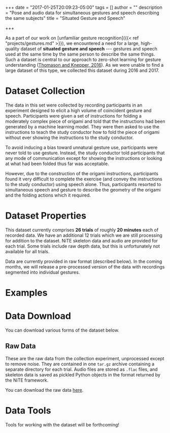 +++
date = "2017-01-25T20:09:23-05:00"
tags = []
author = ""
description = "Pose and audio data for simultaneous gestures and speech describing the same subjects"
title = "Situated Gesture and Speech"

+++

As a part of our work on [unfamiliar gesture recognition]({{< ref "projects/gestures.md" >}}), we 
encountered a need for a large, high-quality dataset of **situated gesture and speech** --- gestures 
and speech used at the same time by the same person to describe the same things. Such a dataset is 
central to our approach to zero-shot learning for gesture understanding ([Thomason and Knepper, 
2016](https://www.cs.cornell.edu/~wil/papers/iser2016_unfamiliargestures.pdf)). As we were unable to 
find a large dataset of this type, we collected this dataset during 2016 and 2017.

# Dataset Collection

The data in this set were collected by recording participants in an experiment designed to elicit a 
high volume of coincident gesture and speech. Participants were given a set of instructions for 
folding a moderately complex piece of origami and told that the instructions had been generated by a 
machine learning model. They were then asked to use the instructions to teach the study conductor 
how to fold the piece of origami without ever showing the instructions to the study conductor.

To avoid inducing a bias toward unnatural gesture use, participants were never told to use gesture. 
Instead, the study conductor told participants that any mode of communication except for showing the 
instructions or looking at what had been folded thus far was acceptable.

However, due to the construction of the origami instructions, participants found it very difficult 
to complete the exercise (and convey the instructions to the study conductor) using speech alone. 
Thus, participants resorted to simultaneous speech and gesture to describe the geometry of the 
origami and the folding actions which it required.

# Dataset Properties

This dataset currently comprises **26 trials** of roughly **20 minutes** each of recorded data. We 
have an additional 12 trials which we are still processing for addition to the dataset. NiTE 
skeleton data and audio are provided for each trial. Some trials include raw depth data, but this is 
unfortunately not available for all trials.

Data are currently provided in raw format (described below). In the coming months, we will release a 
pre-processed version of the data with recordings segmented into individual gestures.

# Examples

# Data Download

You can download various forms of the dataset below.

## Raw Data

These are the raw data from the collection experiment, unprocessed except to remove noise. They are 
contained in one `tar.gz` archive containing a separate directory for each trial. Audio files are 
stored as `.flac` files, and skeleton data is saved as pickled Python objects in the format returned 
by the NiTE framework.

You can download the raw data [here](/data/gestures/raw.tar.gz).

# Data Tools

Tools for working with the dataset will be forthcoming!
